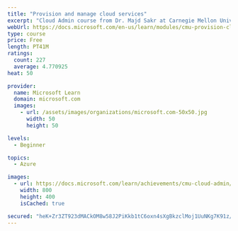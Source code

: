```yaml
---
title: "Provision and manage cloud services"
excerpt: "Cloud Admin course from Dr. Majd Sakr at Carnegie Mellon University. Learn about the different types of resources available on the cloud and the technology behind how they work."
webUrl: https://docs.microsoft.com/en-us/learn/modules/cmu-provision-cloud-services/
type: course
price: Free
length: PT41M
ratings:
  count: 227
  average: 4.770925
heat: 50

provider:
  name: Microsoft Learn
  domain: microsoft.com
  images:
    - url: /assets/images/organizations/microsoft.com-50x50.jpg
      width: 50
      height: 50

levels:
  - Beginner

topics:
  - Azure

images:
  - url: https://docs.microsoft.com/learn/achievements/cmu-cloud-admin/cloud-admin-provision-manage-social.png
    width: 800
    height: 400
    isCached: true

secured: "heK+Zr3ZT923dMACkOM8w58J2PiKkb1tC6oxn4sXgBkzclMoj1UuNKg7K91z/o+KR7bcbhUDq4Y1Q5Zn/VfwibRRnRBrS7HM6RRYszb1SQpcYgrW44E05Y1Tk4NVy/JJWjeNA6X9wMou6T9kGAhrxb2I0n2sseff8cuhDmRayTosLIm5g4vHNlSmTDHvvcHdwg3cEsrIcRDJWwiDp234G2MtReWz2H7Ta8KCsqF4RecFQP5MX6fTHOZtfqJnnr6in81OOg8V5fBUVXwznMRaPEvb6fEFstgojm9FwXhrbx6uu77fc1Zd6mKidA0kWgZDBxfDyYLo5pl/8E33glIK8MuVpnk+Cjv/pYodWmqI9MSSoIoTJHIf39TvqO9WmQfzNruT8RgDsVvuLuU73PKTfRF0DkwQ3OcVdNVbRxneyE4=;uDDeQCONFVIO0fLGIDC2zA=="
---
```


